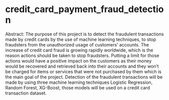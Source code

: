 # credit_card_payment_fraud_detection

Abstract:
The purpose of this project is to detect the fraudulent
transactions made by credit cards by the use of machine
learning techniques, to stop fraudsters from the
unauthorized usage of customers’ accounts. The increase
of credit card fraud is growing rapidly worldwide, which is
the reason actions should be taken to stop fraudsters.
Putting a limit for those actions would have a positive
impact on the customers as their money would be
recovered and retrieved back into their accounts and they
won’t be charged for items or services that were not
purchased by them which is the main goal of the project.
Detection of the fraudulent transactions will be made by
using three machine learning techniques Logistic
Regression, Random Forest, XG-Boost, those models will
be used on a credit card transaction dataset.
